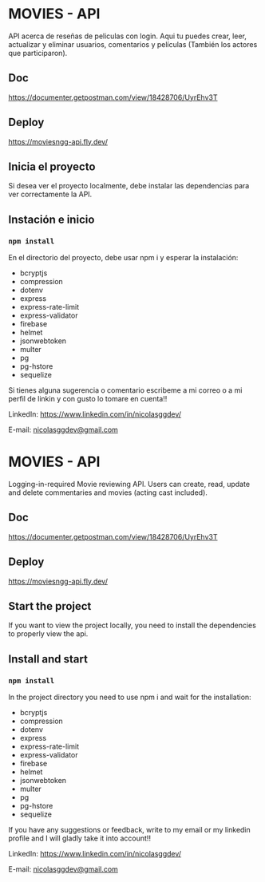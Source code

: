 # MOVIES - API

API acerca de reseñas de peliculas con login. Aqui tu puedes crear, leer, actualizar y eliminar usuarios, comentarios y películas (También los actores que participaron).

## Doc

https://documenter.getpostman.com/view/18428706/UyrEhv3T

## Deploy

https://moviesngg-api.fly.dev/

## Inicia el proyecto

Si desea ver el proyecto localmente, debe instalar las dependencias para ver correctamente la API.

## Instación e inicio

### `npm install`

En el directorio del proyecto, debe usar npm i y esperar la instalación:

<ul>
  <li>bcryptjs</li>
  <li>compression</li>
  <li>dotenv</li>
  <li>express</li>
  <li>express-rate-limit</li>
  <li>express-validator</li>
  <li>firebase</li>
  <li>helmet</li>
  <li>jsonwebtoken</li>
  <li>multer</li>
  <li>pg</li>
  <li>pg-hstore</li>
  <li>sequelize</li>
</ul>

Si tienes alguna sugerencia o comentario escribeme a mi correo o a mi perfil de linkin y con gusto lo tomare en cuenta!!

LinkedIn: https://www.linkedin.com/in/nicolasggdev/

E-mail: nicolasggdev@gmail.com

# MOVIES - API

Logging-in-required Movie reviewing API. Users can create, read, update and delete commentaries and movies (acting cast included).

## Doc

https://documenter.getpostman.com/view/18428706/UyrEhv3T

## Deploy

https://moviesngg-api.fly.dev/

## Start the project

If you want to view the project locally, you need to install the dependencies to properly view the api.

## Install and start

### `npm install`

In the project directory you need to use npm i and wait for the installation:

<ul>
  <li>bcryptjs</li>
  <li>compression</li>
  <li>dotenv</li>
  <li>express</li>
  <li>express-rate-limit</li>
  <li>express-validator</li>
  <li>firebase</li>
  <li>helmet</li>
  <li>jsonwebtoken</li>
  <li>multer</li>
  <li>pg</li>
  <li>pg-hstore</li>
  <li>sequelize</li>
</ul>

If you have any suggestions or feedback, write to my email or my linkedin profile and I will gladly take it into account!!

LinkedIn: https://www.linkedin.com/in/nicolasggdev/

E-mail: nicolasggdev@gmail.com
